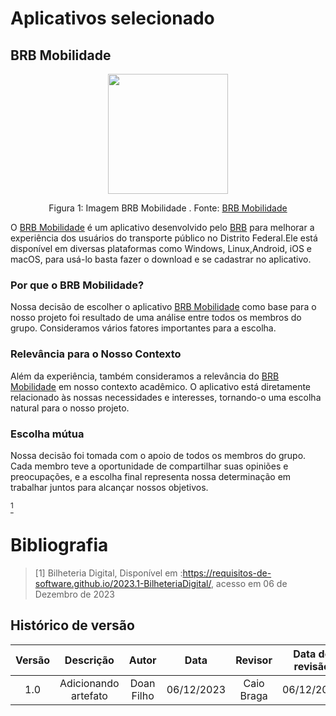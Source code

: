 # **Aplicativos selecionado**

## **BRB Mobilidade**

<div align="center">
    <img src="../assets/BRB-mobilidade.png" style="width:20vw"/>
    <p> Figura 1: Imagem BRB Mobilidade . Fonte: <a href="https://mobilidade.brb.com.br/passelivre/pages/index.xhtml">BRB Mobilidade</a></p> 
</div>
<p>

O [BRB Mobilidade](https://play.google.com/store/apps/details?id=br.com.brb.mobilidade&gl=US) é um aplicativo desenvolvido pelo [BRB](https://novo.brb.com.br/) para melhorar a experiência dos usuários do transporte público no Distrito Federal.Ele está disponível em diversas plataformas como Windows, Linux,Android, iOS e macOS, para usá-lo basta fazer o download e se cadastrar no aplicativo.
</p>


### **Por que o BRB Mobilidade?**

Nossa decisão de escolher o aplicativo [BRB Mobilidade](https://play.google.com/store/apps/details?id=br.com.brb.mobilidade&gl=US) como base para o nosso projeto foi resultado de uma análise entre todos os membros do grupo. Consideramos vários fatores importantes para a escolha.


### **Relevância para o Nosso Contexto**

Além da experiência, também consideramos a relevância do [BRB Mobilidade](https://play.google.com/store/apps/details?id=br.com.brb.mobilidade&gl=US) em nosso contexto acadêmico. O aplicativo está diretamente relacionado às nossas necessidades e interesses, tornando-o uma escolha natural para o nosso projeto.

### **Escolha mútua**

Nossa decisão foi tomada com o apoio de todos os membros do grupo. Cada membro teve a oportunidade de compartilhar suas opiniões e preocupações, e a escolha final representa nossa determinação em trabalhar juntos para alcançar nossos objetivos.

<a id = "ELEM1" href = "#REF1" ><sup>1</sup></a>


# **Bibliografia**
>[1] Bilheteria Digital, Disponível em :<https://requisitos-de-software.github.io/2023.1-BilheteriaDigital/>, acesso em 06 de Dezembro de 2023

## **Histórico de versão**

| Versão |          Descrição              |     Autor      |      Data      |   Revisor     |    Data de revisão    |  
|:------:|:-------------------------------:|:--------------:|:--------------:|:-------------:|:---------------------:|
|  1.0   | Adicionando artefato | Doan Filho  |   06/12/2023   | Caio Braga  | 06/12/2023 |
